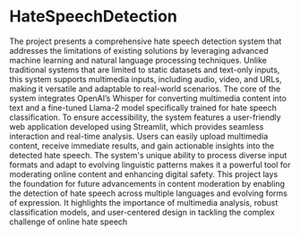 # HateSpeechDetection
The project presents a comprehensive hate speech detection system that addresses the limitations
of existing solutions by leveraging advanced machine learning and natural language processing
techniques. Unlike traditional systems that are limited to static datasets and text-only inputs, this
system supports multimedia inputs, including audio, video, and URLs, making it versatile and
adaptable to real-world scenarios. The core of the system integrates OpenAI’s Whisper for
converting multimedia content into text and a fine-tuned Llama-2 model specifically trained for
hate speech classification.
To ensure accessibility, the system features a user-friendly web application developed using
Streamlit, which provides seamless interaction and real-time analysis. Users can easily upload
multimedia content, receive immediate results, and gain actionable insights into the detected hate
speech. The system's unique ability to process diverse input formats and adapt to evolving
linguistic patterns makes it a powerful tool for moderating online content and enhancing digital
safety.
This project lays the foundation for future advancements in content moderation by enabling the
detection of hate speech across multiple languages and evolving forms of expression. It
highlights the importance of multimedia analysis, robust classification models, and user-centered
design in tackling the complex challenge of online hate speech
